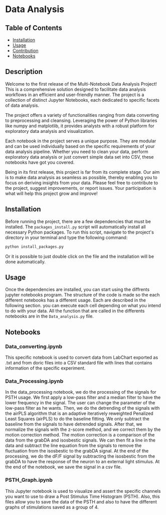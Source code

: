 # Data Analysis

## Table of Contents

- [Installation](#installation)
- [Usage](#usage)
- [Contribution](#contribution)
- [Notebooks](#notebooks)


## Description

Welcome to the first release of the Multi-Notebook Data Analysis Project! This is a comprehensive solution designed to facilitate data analysis workflows in an efficient and user-friendly manner. The project is a collection of distinct Jupyter Notebooks, each dedicated to specific facets of data analysis.

The project offers a variety of functionalities ranging from data converting to preprocessing and cleansing. Leveraging the power of Python libraries like numpy and matplotlib, it provides analysts with a robust platform for exploratory data analysis and visualization.

Each notebook in the project serves a unique purpose. They are modular and can be used individually based on the specific requirements of your data analysis pipeline. Whether you need to clean your data, perform exploratory data analysis or just convert simple data set into CSV, these notebooks have got you covered.

Being in its first release, this project is far from its complete stage. Our aim is to make data analysis as seamless as possible, thereby enabling you to focus on deriving insights from your data. Please feel free to contribute to the project, suggest improvements, or report issues. Your participation is what will help this project grow and improve!

## Installation

Before running the project, there are a few dependencies that must be installed. The `packages_install.py` script will automatically install all necessary Python packages. To run this script, navigate to the project's directory in your terminal and type the following command:

```bash
python install_packages.py
```
Or it is possible to just double click on the file and the installation will be done automatically.

## Usage
Once the dependencies are installed, you can start using the diffrents jupyter notebooks program. The structure of the code is made so the each different notebooks has a different usage. Each are described in the following section. you can execute each cell depending on what you intend to do with your data. All the function that are called in the differents notebooks are in the `Data_analysis.py` file. 
<!-- Here, describe how the program is used. Include all steps necessary to use it, and any code samples if necessary. -->


## Notebooks

### Data_converting.ipynb
This specific notebook is used to convert data from LabChart exported as .txt and from doric files into a CSV standard file with lines that contains information of the specific experiment.
### Data_Processing.ipynb
In the data_processing notebook, we do the processing of the signals for PSTH usage. We first apply a low-pass filter and a median filter to have the lower frequency in the signal. The user can change the parameter of the low-pass filter as he wants. Then, we do the detrending of the signals with the airPLS algorithm that is an adaptive iteratively reweighted Penalized Least Squares (airPLS) to do the baseline fitting. We only subtract the baseline from the signals to have detrended signals. After that, we normalize the signals with the z-score method, and we correct them by the motion correction method. The motion correction is a comparison of the data from the grabDA and isosbestic signals. We can then fit a line in the data and subtract the line equation from the signals to remove the fluctuation from the isosbestic to the grabDA signal. At the end of the processing, we do the dF/F signal by subtracting the isosbestic from the grabDA to have the response of the neuron to an external light stimulus. At the end of the notebook, we save the signal in a csv file.
### PSTH_Graph.ipynb
This Jupyter notebook is used to visualize and assert the specific channels you want to use to draw a Post Stimulus Time Histogram (PSTH). Also, this files allow you to save the data of the PSTH and also to have the different graphs of stimulations saved as a group of 4.